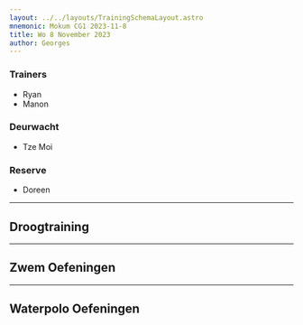 ```yaml
---
layout: ../../layouts/TrainingSchemaLayout.astro
mnemonic: Mokum CG1 2023-11-8
title: Wo 8 November 2023
author: Georges
---
```

### Trainers
- Ryan
- Manon
### Deurwacht
- Tze Moi
### Reserve
- Doreen
------

## Droogtraining

------

## Zwem Oefeningen

------

## Waterpolo Oefeningen
